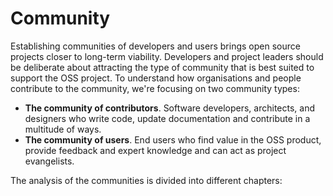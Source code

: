 # Community

Establishing communities of developers and users brings open source projects closer to long-term viability. Developers and project leaders should be deliberate about attracting the type of community that is best suited to support the OSS project. To understand how organisations and people contribute to the community, we're focusing on two community types:

- **The community of contributors**. Software developers, architects, and designers who write code, update documentation and contribute in a multitude of ways.
- **The community of users**. End users who find value in the OSS product, provide feedback and expert knowledge and can act as project evangelists.

The analysis of the communities is divided into different chapters:
```{tableofcontents}
```
